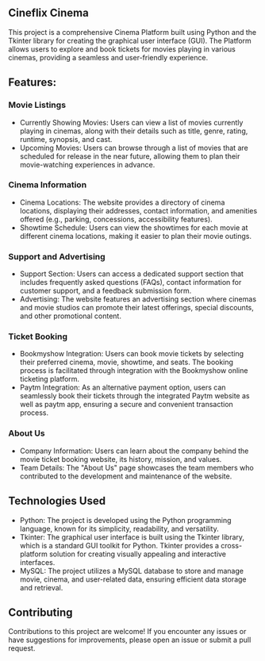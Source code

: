 ## Cineflix Cinema

This project is a comprehensive Cinema Platform built using Python and the Tkinter library for creating the graphical user interface (GUI). The Platform allows users to explore and book tickets for movies playing in various cinemas, providing a seamless and user-friendly experience.

## Features:

### Movie Listings
- Currently Showing Movies: Users can view a list of movies currently playing in cinemas, along with their details such as title, genre, rating, runtime, synopsis, and cast.
- Upcoming Movies: Users can browse through a list of movies that are scheduled for release in the near future, allowing them to plan their movie-watching experiences in advance.

### Cinema Information
- Cinema Locations: The website provides a directory of cinema locations, displaying their addresses, contact information, and amenities offered (e.g., parking, concessions, accessibility features).
- Showtime Schedule: Users can view the showtimes for each movie at different cinema locations, making it easier to plan their movie outings.

### Support and Advertising
- Support Section: Users can access a dedicated support section that includes frequently asked questions (FAQs), contact information for customer support, and a feedback submission form.
- Advertising: The website features an advertising section where cinemas and movie studios can promote their latest offerings, special discounts, and other promotional content.

### Ticket Booking
- Bookmyshow Integration: Users can book movie tickets by selecting their preferred cinema, movie, showtime, and seats. The booking process is facilitated through integration with the Bookmyshow online ticketing platform.
- Paytm Integration: As an alternative payment option, users can seamlessly book their tickets through the integrated Paytm website as well as paytm app, ensuring a secure and convenient transaction process.

### About Us
- Company Information: Users can learn about the company behind the movie ticket booking website, its history, mission, and values.
- Team Details: The "About Us" page showcases the team members who contributed to the development and maintenance of the website.

## Technologies Used

- Python: The project is developed using the Python programming language, known for its simplicity, readability, and versatility.
- Tkinter: The graphical user interface is built using the Tkinter library, which is a standard GUI toolkit for Python. Tkinter provides a cross-platform solution for creating visually appealing and interactive interfaces.
- MySQL: The project utilizes a MySQL database to store and manage movie, cinema, and user-related data, ensuring efficient data storage and retrieval.


## Contributing

Contributions to this project are welcome! If you encounter any issues or have suggestions for improvements, please open an issue or submit a pull request.
